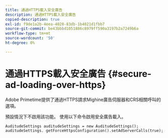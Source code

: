```yaml
---
title: 通過HTTPS載入安全廣告
description: 通過HTTPS載入安全廣告
copied-description: true
exl-id: f9de1a2b-4eea-4028-83db-1b4021d1fbb7
source-git-commit: be43bbbd1051886c8979ff590a3197b2a7249b6a
workflow-type: tm+mt
source-wordcount: '50'
ht-degree: 0%

---
```


# 通過HTTPS載入安全廣告 {#secure-ad-loading-over-https}

Adobe Primetime提供了通過HTTPS請求Mighine廣告伺服器和CRS相關呼叫的選項。

預設情況下不啟用該功能。 使用以下命令啟用安全廣告載入。

```
AuditudeSettings auditudeSettings = new AuditudeSettings(); 
auditudeSettings. getForceHttpsConfiguration().setAdServerCalls(true);
```
